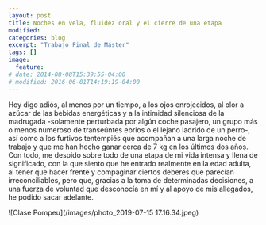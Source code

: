 ```yaml
---
layout: post
title: Noches en vela, fluidez oral y el cierre de una etapa
modified:
categories: blog
excerpt: "Trabajo Final de Máster"
tags: []
image:
  feature:
# date: 2014-08-08T15:39:55-04:00
# modified: 2016-06-01T14:19:19-04:00
---
```


Hoy digo adiós, al menos por un tiempo, a los ojos enrojecidos, al olor a azúcar de las bebidas energéticas y a la intimidad silenciosa de la madrugada -solamente perturbada por algún coche pasajero, un grupo más o menos numeroso de transeúntes ebrios o el lejano ladrido de un perro-, así como a los furtivos tentempiés que acompañan a una larga noche de trabajo y que me han hecho ganar cerca de 7 kg en los últimos dos años. Con todo, me despido sobre todo de una etapa de mi vida intensa y llena de significado, con la que siento que he entrado realmente en la edad adulta, al tener que hacer frente y compaginar ciertos deberes que parecían irreconciliables, pero que, gracias a la toma de determinadas decisiones, a una fuerza de voluntad que desconocía en mí y al apoyo de mis allegados, he podido sacar adelante.

![Clase Pompeu](/images/photo_2019-07-15 17.16.34.jpeg)
